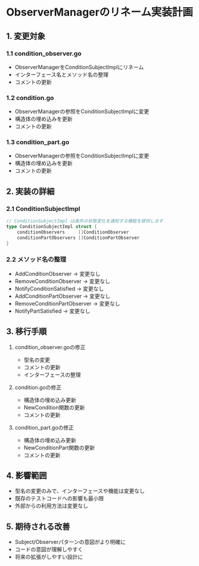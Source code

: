 # ObserverManagerのリネーム実装計画

## 1. 変更対象

### 1.1 condition_observer.go
- ObserverManagerをConditionSubjectImplにリネーム
- インターフェース名とメソッド名の整理
- コメントの更新

### 1.2 condition.go
- ObserverManagerの参照をConditionSubjectImplに変更
- 構造体の埋め込みを更新
- コメントの更新

### 1.3 condition_part.go
- ObserverManagerの参照をConditionSubjectImplに変更
- 構造体の埋め込みを更新
- コメントの更新

## 2. 実装の詳細

### 2.1 ConditionSubjectImpl
```go
// ConditionSubjectImpl は条件の状態変化を通知する機能を提供します
type ConditionSubjectImpl struct {
    conditionObservers     []ConditionObserver
    conditionPartObservers []ConditionPartObserver
}
```

### 2.2 メソッド名の整理
- AddConditionObserver -> 変更なし
- RemoveConditionObserver -> 変更なし
- NotifyConditionSatisfied -> 変更なし
- AddConditionPartObserver -> 変更なし
- RemoveConditionPartObserver -> 変更なし
- NotifyPartSatisfied -> 変更なし

## 3. 移行手順

1. condition_observer.goの修正
   - 型名の変更
   - コメントの更新
   - インターフェースの整理

2. condition.goの修正
   - 構造体の埋め込み更新
   - NewCondition関数の更新
   - コメントの更新

3. condition_part.goの修正
   - 構造体の埋め込み更新
   - NewConditionPart関数の更新
   - コメントの更新

## 4. 影響範囲

- 型名の変更のみで、インターフェースや機能は変更なし
- 既存のテストコードへの影響も最小限
- 外部からの利用方法は変更なし

## 5. 期待される改善

- Subject/Observerパターンの意図がより明確に
- コードの意図が理解しやすく
- 将来の拡張がしやすい設計に